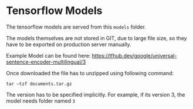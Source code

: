 # Tensorflow Models

The tensorflow models are served from this `models` folder.

The models themselves are not stored in GIT, due to large file size, so they have to be exported on production server manually. 

Example Model can be found here: https://tfhub.dev/google/universal-sentence-encoder-multilingual/3

Once downloaded the file has to unzipped using following command:

```
tar –tzf documents.tar.gz
```

The version has to be specified implicitly. For example, if its version 3, the model needs folder named `3`